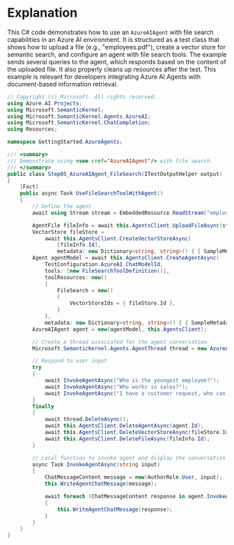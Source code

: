 # Explanation

This C# code demonstrates how to use an `AzureAIAgent` with file search capabilities in an Azure AI environment. It is structured as a test class that shows how to upload a file (e.g., "employees.pdf"), create a vector store for semantic search, and configure an agent with file search tools. The example sends several queries to the agent, which responds based on the content of the uploaded file. It also properly cleans up resources after the test. This example is relevant for developers integrating Azure AI Agents with document-based information retrieval.

```csharp
// Copyright (c) Microsoft. All rights reserved.
using Azure.AI.Projects;
using Microsoft.SemanticKernel;
using Microsoft.SemanticKernel.Agents.AzureAI;
using Microsoft.SemanticKernel.ChatCompletion;
using Resources;

namespace GettingStarted.AzureAgents;

/// <summary>
/// Demonstrate using <see cref="AzureAIAgent"/> with file search.
/// </summary>
public class Step05_AzureAIAgent_FileSearch(ITestOutputHelper output) : BaseAzureAgentTest(output)
{
    [Fact]
    public async Task UseFileSearchToolWithAgent()
    {
        // Define the agent
        await using Stream stream = EmbeddedResource.ReadStream("employees.pdf")!;

        AgentFile fileInfo = await this.AgentsClient.UploadFileAsync(stream, AgentFilePurpose.Agents, "employees.pdf");
        VectorStore fileStore =
            await this.AgentsClient.CreateVectorStoreAsync(
                [fileInfo.Id],
                metadata: new Dictionary<string, string>() { { SampleMetadataKey, bool.TrueString } });
        Agent agentModel = await this.AgentsClient.CreateAgentAsync(
            TestConfiguration.AzureAI.ChatModelId,
            tools: [new FileSearchToolDefinition()],
            toolResources: new()
            {
                FileSearch = new()
                {
                    VectorStoreIds = { fileStore.Id },
                }
            },
            metadata: new Dictionary<string, string>() { { SampleMetadataKey, bool.TrueString } });
        AzureAIAgent agent = new(agentModel, this.AgentsClient);

        // Create a thread associated for the agent conversation.
        Microsoft.SemanticKernel.Agents.AgentThread thread = new AzureAIAgentThread(this.AgentsClient, metadata: SampleMetadata);

        // Respond to user input
        try
        {
            await InvokeAgentAsync("Who is the youngest employee?");
            await InvokeAgentAsync("Who works in sales?");
            await InvokeAgentAsync("I have a customer request, who can help me?");
        }
        finally
        {
            await thread.DeleteAsync();
            await this.AgentsClient.DeleteAgentAsync(agent.Id);
            await this.AgentsClient.DeleteVectorStoreAsync(fileStore.Id);
            await this.AgentsClient.DeleteFileAsync(fileInfo.Id);
        }

        // Local function to invoke agent and display the conversation messages.
        async Task InvokeAgentAsync(string input)
        {
            ChatMessageContent message = new(AuthorRole.User, input);
            this.WriteAgentChatMessage(message);

            await foreach (ChatMessageContent response in agent.InvokeAsync(message, thread))
            {
                this.WriteAgentChatMessage(response);
            }
        }
    }
}
```